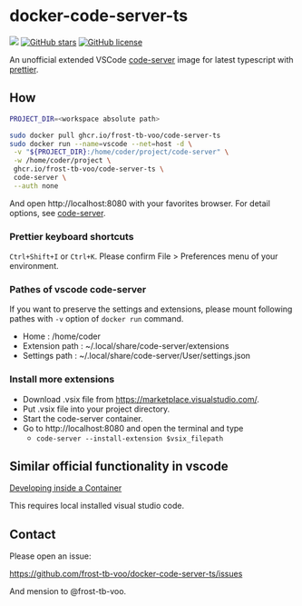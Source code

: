 # docker-code-server-ts
[![](https://img.shields.io/github/workflow/status/frost-tb-voo/docker-code-server-ts/Docker?style=flat-square)](https://github.com/frost-tb-voo/docker-code-server-ts/actions/workflows/docker-publish.yml)
[![GitHub stars](https://img.shields.io/github/stars/frost-tb-voo/docker-code-server-ts.svg?style=flat-square)](https://github.com/frost-tb-voo/docker-code-server-ts/stargazers)
[![GitHub license](https://img.shields.io/github/license/frost-tb-voo/docker-code-server-ts.svg?style=flat-square)](https://github.com/frost-tb-voo/docker-code-server-ts/blob/master/LICENSE)

An unofficial extended VSCode [code-server](https://github.com/cdr/code-server) image for latest typescript with [prettier](https://github.com/prettier/prettier-vscode).

## How

```bash
PROJECT_DIR=<workspace absolute path>

sudo docker pull ghcr.io/frost-tb-voo/code-server-ts
sudo docker run --name=vscode --net=host -d \
 -v "${PROJECT_DIR}:/home/coder/project/code-server" \
 -w /home/coder/project \
 ghcr.io/frost-tb-voo/code-server-ts \
 code-server \
 --auth none
```

And open http://localhost:8080 with your favorites browser.
For detail options, see [code-server](https://github.com/cdr/code-server).

### Prettier keyboard shortcuts
`Ctrl+Shift+I` or `Ctrl+K`.
Please confirm File > Preferences menu of your environment.

### Pathes of vscode code-server
If you want to preserve the settings and extensions, please mount following pathes with `-v` option of `docker run` command.

- Home : /home/coder
- Extension path : ~/.local/share/code-server/extensions
- Settings path : ~/.local/share/code-server/User/settings.json

### Install more extensions
- Download .vsix file from https://marketplace.visualstudio.com/.
- Put .vsix file into your project directory.
- Start the code-server container.
- Go to http://localhost:8080 and open the terminal and type
  - `code-server --install-extension $vsix_filepath`

## Similar official functionality in vscode
[Developing inside a Container](https://code.visualstudio.com/docs/remote/containers)

This requires local installed visual studio code.

## Contact
Please open an issue:

https://github.com/frost-tb-voo/docker-code-server-ts/issues

And mension to @frost-tb-voo.
